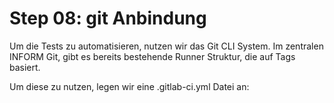# Step 08: git Anbindung
Um die Tests zu automatisieren, nutzen wir das Git CLI System.
Im zentralen INFORM Git, gibt es bereits bestehende Runner Struktur, die auf Tags basiert.

Um diese zu nutzen, legen wir eine .gitlab-ci.yml Datei an:

